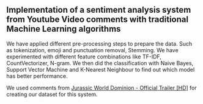 ## Implementation of a sentiment analysis system from Youtube Video comments with traditional Machine Learning algorithms
We have applied different pre-processing steps to prepare the data. Such as tokenization, emoji and punctuation removal, Stemming. We have experimented with different feature combinations like TF-IDF, CountVectorizer, N-gram. We then did the classification with Naive Bayes, Support Vector Machine and K-Nearest Neighbour to find out which model has better performance.

We used comments from [Jurassic World Dominion - Official Trailer [HD]](https://www.youtube.com/watch?v=fb5ELWi-ekk&t=2s&ab_channel=UniversalPictures) for creating our dataset for this system.
